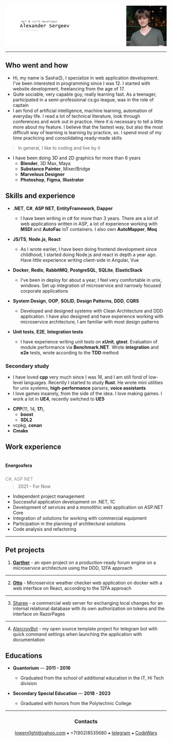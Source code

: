 
![header](.resources/_head.png)

---

## Who went and how

 - Hi, my name is Sasha😊, I specialize in web application development. I've been interested in programming since I was 12. 
I started with website development, freelancing from the age of 17.
 - Quite sociable, very capable guy, really learning fast. As a teenager, participated 
in a semi-professional cs:go league, was in the role of captain
 - I am fond of artificial intelligence, machine learning, automation of everyday life. I read a lot of technical literature, 
look through conferences and work out in practice. Here it is necessary to tell a little more about my feature. 
I believe that the fastest way, but also the most difficult way of 
learning is learning by practice, so. 
I spend most of my time practicing and consolidating ready-made skills

> In general, I like to coding and live by it

 - I have been doing 3D and 2D graphics for more than 6 years
     * **Blender**, 3D Max, Maya
     * **Substance Painter**, Mixer/Bridge
     * **Marvelous Designer**
     * **Photoshop**, **Figma**, **Illustrator**

## Skills and experience

* **.NET**, **C#**, **ASP NET**, **EntityFramework**, **Dapper**
  * I have been writing in c# for more than 3 years.
  There are a lot of web applications written in ASP, a lot of experience working with 
  **MSDI** and **AutoFac** IoT containers. I also own **AutoMapper**, **Moq**

* **JS/TS**, **Node.js**, **React**
  * As I wrote earlier, I have been doing frontend development since childhood,
  I started doing Node.js and react in depth a year ago.
  Have little experience writing client-side in Angular, Vue

* **Docker**, **Redis**, **RabbitMQ**, **PostgreSQL**, **SQLite**, **ElasticStack**
  * I've been in deploy for about a year, I feel very comfortable in unix, windows. 
  Set up integration of microservice and narrowly focused corporate applications

* **System Design**, **OOP**, **SOLID**, **Design Patterns**, **DDD**, **CQRS**
  * Developed and designed systems with Clean Architecture and DDD application. I have also designed and have experience 
  working with microservice architecture, I am familiar with most design patterns

* **Unit tests**, **E2E**, **Integration tests**
  * I have experience writing unit tests on **xUnit**, **gtest**. Evaluation of module performance via **Benchmark.NET**. 
  Wrote **integration** and **e2e** tests, wrote according to the **TDD** method

### Secondary study

 - I have loved **cpp** very much since I was 16, and I am still fond of low-level languages. Recently I started to study **Rust**.
He wrote mini utilities for unix systems, **high-performance** parsers, **voice assistants**
 - I love games insanely, from the side of the idea. I love making games. I work a lot in **UE4**, 
recently switched to **UE5**

* **CPP**(11, 14, **17**),
    * **boost**
    * **SDL2**
* vcpkg, **conan**
* **Cmake**

## Work experience

<span style="font-size: 14px; line-height: 4">
  <strong>Energosfera</strong>
  <p style="opacity: 0.5; line-height: 0">C#, ASP NET</p>
</span>

> 2021 - For Now

- Independent project management
- Successful application development on .NET, 1C
- Development of services and a monolithic web application on ASP.NET Core
- Integration of solutions for working with commercial equipment
- Participation in the planning of architectural solutions
- Code analysis and refactoring

---

## Pet projects

1. [**Garther**](https://github.com/lowern1ght/Garther) - an open project on a production-ready forum engine on 
    a microservice architecture using the DDD, 12FA approach

---

2. [**Otto**](https://github.com/lowern1ght/Otto) - Microservice weather checker web application on docker with 
   a web interface on React, 
   according to the 12FA approach

---

3. [Sharee](https://github.com/lowern1ght/Sharee) - a commercial web server for exchanging local changes for an internal relational database with its
   own authorization on tokens and the interface on RazorPages

---

4. [AlercroyBot](https://github.com/lowern1ght/AlercroyBot) - my open source template project for telegram bot with quick
   command settings when launching the application with documentation

## Educations

* **Quantorium** — **2011 - 2016**
   - Graduated from the school of additional education in the IT, Hi Tech division 


* **Secondary Special Education** — **2018 - 2023**
  - Graduated with honors from the Polytechnic College

<div align="center">

---

### Contacts

[lowern1ght@yahoo.com](mailto:lowern1ght@yahoo.com) ⁕ +7(902)8535680 ⁕ [telegram](https://t.me/lowern1ght) ⁕ [CodeWars](https://www.codewars.com/users/lowern1ght)

</div>
